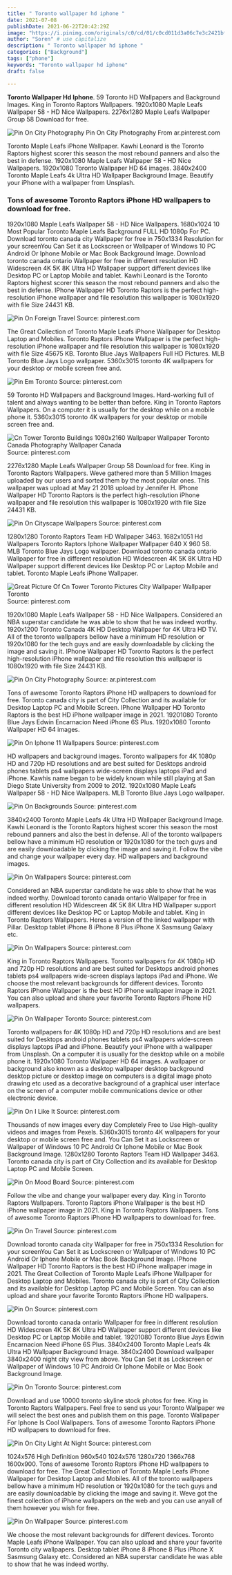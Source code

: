 ```yaml
---
title: " Toronto wallpaper hd iphone "
date: 2021-07-08
publishDate: 2021-06-22T20:42:29Z
image: "https://i.pinimg.com/originals/c0/cd/01/c0cd011d3a06c7e3c2421bf928559c60.jpg"
author: "Soren" # use capitalize
description: " Toronto wallpaper hd iphone "
categories: ["Background"]
tags: ["phone"]
keywords: "Toronto wallpaper hd iphone"
draft: false

---
```



**Toronto Wallpaper Hd Iphone**. 59 Toronto HD Wallpapers and Background Images. King in Toronto Raptors Wallpapers. 1920x1080 Maple Leafs Wallpaper 58 - HD Nice Wallpapers. 2276x1280 Maple Leafs Wallpaper Group 58 Download for free.

![Pin On City Photography](https://i.pinimg.com/originals/31/4d/71/314d710f7a317897c4b1a8e06d07df47.jpg "Pin On City Photography")
Pin On City Photography From ar.pinterest.com


Toronto Maple Leafs iPhone Wallpaper. Kawhi Leonard is the Toronto Raptors highest scorer this season the most rebound panners and also the best in defense. 1920x1080 Maple Leafs Wallpaper 58 - HD Nice Wallpapers. 1920x1080 Toronto Wallpaper HD 64 images. 3840x2400 Toronto Maple Leafs 4k Ultra HD Wallpaper Background Image. Beautify your iPhone with a wallpaper from Unsplash.

### Tons of awesome Toronto Raptors iPhone HD wallpapers to download for free.

1920x1080 Maple Leafs Wallpaper 58 - HD Nice Wallpapers. 1680x1024 10 Most Popular Toronto Maple Leafs Background FULL HD 1080p For PC. Download toronto canada city Wallpaper for free in 750x1334 Resolution for your screenYou Can Set it as Lockscreen or Wallpaper of Windows 10 PC Android Or Iphone Mobile or Mac Book Background Image. Download toronto canada ontario Wallpaper for free in different resolution HD Widescreen 4K 5K 8K Ultra HD Wallpaper support different devices like Desktop PC or Laptop Mobile and tablet. Kawhi Leonard is the Toronto Raptors highest scorer this season the most rebound panners and also the best in defense. IPhone Wallpaper HD Toronto Raptors is the perfect high-resolution iPhone wallpaper and file resolution this wallpaper is 1080x1920 with file Size 24431 KB.


![Pin On Foreign Travel](https://i.pinimg.com/originals/ba/52/68/ba5268a3d5a4497f47cd5b1a112b19e5.jpg "Pin On Foreign Travel")
Source: pinterest.com

The Great Collection of Toronto Maple Leafs iPhone Wallpaper for Desktop Laptop and Mobiles. Toronto Raptors iPhone Wallpaper is the perfect high-resolution iPhone wallpaper and file resolution this wallpaper is 1080x1920 with file Size 45675 KB. Toronto Blue Jays Wallpapers Full HD Pictures. MLB Toronto Blue Jays Logo wallpaper. 5360x3015 toronto 4K wallpapers for your desktop or mobile screen free and.

![Pin Em Toronto](https://i.pinimg.com/originals/8c/e7/a2/8ce7a2f4586ca65b920d0c683aa99cb0.jpg "Pin Em Toronto")
Source: pinterest.com

59 Toronto HD Wallpapers and Background Images. Hard-working full of talent and always wanting to be better than before. King in Toronto Raptors Wallpapers. On a computer it is usually for the desktop while on a mobile phone it. 5360x3015 toronto 4K wallpapers for your desktop or mobile screen free and.

![Cn Tower Toronto Buildings 1080x2160 Wallpaper Wallpaper Toronto Canada Photography Wallpaper Canada](https://i.pinimg.com/originals/78/57/87/785787430a2c08a1d4f5368986cbe40e.jpg "Cn Tower Toronto Buildings 1080x2160 Wallpaper Wallpaper Toronto Canada Photography Wallpaper Canada")
Source: pinterest.com

2276x1280 Maple Leafs Wallpaper Group 58 Download for free. King in Toronto Raptors Wallpapers. Weve gathered more than 5 Million Images uploaded by our users and sorted them by the most popular ones. This wallpaper was upload at May 21 2018 upload by Jennifer H. IPhone Wallpaper HD Toronto Raptors is the perfect high-resolution iPhone wallpaper and file resolution this wallpaper is 1080x1920 with file Size 24431 KB.

![Pin On Cityscape Wallpapers](https://i.pinimg.com/originals/31/39/e1/3139e1da63ff97e0565b30fb7a5fc55a.jpg "Pin On Cityscape Wallpapers")
Source: pinterest.com

1280x1280 Toronto Raptors Team HD Wallpaper 3463. 1682x1051 Hd Wallpapers Toronto Raptors Iphone Wallpaper Wallpaper 640 X 960 58. MLB Toronto Blue Jays Logo wallpaper. Download toronto canada ontario Wallpaper for free in different resolution HD Widescreen 4K 5K 8K Ultra HD Wallpaper support different devices like Desktop PC or Laptop Mobile and tablet. Toronto Maple Leafs iPhone Wallpaper.

![Great Picture Of Cn Tower Toronto Pictures City Wallpaper Wallpaper Toronto](https://i.pinimg.com/originals/ff/1d/bc/ff1dbca0bffa8d885ebfb891f1827965.jpg "Great Picture Of Cn Tower Toronto Pictures City Wallpaper Wallpaper Toronto")
Source: pinterest.com

1920x1080 Maple Leafs Wallpaper 58 - HD Nice Wallpapers. Considered an NBA superstar candidate he was able to show that he was indeed worthy. 1920x1200 Toronto Canada 4K HD Desktop Wallpaper for 4K Ultra HD TV. All of the toronto wallpapers bellow have a minimum HD resolution or 1920x1080 for the tech guys and are easily downloadable by clicking the image and saving it. IPhone Wallpaper HD Toronto Raptors is the perfect high-resolution iPhone wallpaper and file resolution this wallpaper is 1080x1920 with file Size 24431 KB.

![Pin On City Photography](https://i.pinimg.com/originals/31/4d/71/314d710f7a317897c4b1a8e06d07df47.jpg "Pin On City Photography")
Source: ar.pinterest.com

Tons of awesome Toronto Raptors iPhone HD wallpapers to download for free. Toronto canada city is part of City Collection and its available for Desktop Laptop PC and Mobile Screen. IPhone Wallpaper HD Toronto Raptors is the best HD iPhone wallpaper image in 2021. 19201080 Toronto Blue Jays Edwin Encarnacion Need iPhone 6S Plus. 1920x1080 Toronto Wallpaper HD 64 images.

![Pin On Iphone 11 Wallpapers](https://i.pinimg.com/originals/0e/32/62/0e3262b24a1f85a7aa5cf2f196e51196.jpg "Pin On Iphone 11 Wallpapers")
Source: pinterest.com

HD wallpapers and background images. Toronto wallpapers for 4K 1080p HD and 720p HD resolutions and are best suited for Desktops android phones tablets ps4 wallpapers wide-screen displays laptops iPad and iPhone. Kawhis name began to be widely known while still playing at San Diego State University from 2009 to 2012. 1920x1080 Maple Leafs Wallpaper 58 - HD Nice Wallpapers. MLB Toronto Blue Jays Logo wallpaper.

![Pin On Backgrounds](https://i.pinimg.com/originals/03/de/fc/03defc6e48135c5f3b4f0c68556b7da7.jpg "Pin On Backgrounds")
Source: pinterest.com

3840x2400 Toronto Maple Leafs 4k Ultra HD Wallpaper Background Image. Kawhi Leonard is the Toronto Raptors highest scorer this season the most rebound panners and also the best in defense. All of the toronto wallpapers bellow have a minimum HD resolution or 1920x1080 for the tech guys and are easily downloadable by clicking the image and saving it. Follow the vibe and change your wallpaper every day. HD wallpapers and background images.

![Pin On Wallpapers](https://i.pinimg.com/564x/bd/9f/66/bd9f6662c9271bb451dac258c802ea18.jpg "Pin On Wallpapers")
Source: pinterest.com

Considered an NBA superstar candidate he was able to show that he was indeed worthy. Download toronto canada ontario Wallpaper for free in different resolution HD Widescreen 4K 5K 8K Ultra HD Wallpaper support different devices like Desktop PC or Laptop Mobile and tablet. King in Toronto Raptors Wallpapers. Heres a version of the linked wallpaper with Pillar. Desktop tablet iPhone 8 iPhone 8 Plus iPhone X Sasmsung Galaxy etc.

![Pin On Wallpapers](https://i.pinimg.com/originals/8d/88/43/8d88436736c4e622d2efa0ff21bb3af4.jpg "Pin On Wallpapers")
Source: pinterest.com

King in Toronto Raptors Wallpapers. Toronto wallpapers for 4K 1080p HD and 720p HD resolutions and are best suited for Desktops android phones tablets ps4 wallpapers wide-screen displays laptops iPad and iPhone. We choose the most relevant backgrounds for different devices. Toronto Raptors iPhone Wallpaper is the best HD iPhone wallpaper image in 2021. You can also upload and share your favorite Toronto Raptors iPhone HD wallpapers.

![Pin On Wallpaper Toronto](https://i.pinimg.com/originals/dc/d1/28/dcd1285b8418b94ec7036dc38b51bbd4.jpg "Pin On Wallpaper Toronto")
Source: pinterest.com

Toronto wallpapers for 4K 1080p HD and 720p HD resolutions and are best suited for Desktops android phones tablets ps4 wallpapers wide-screen displays laptops iPad and iPhone. Beautify your iPhone with a wallpaper from Unsplash. On a computer it is usually for the desktop while on a mobile phone it. 1920x1080 Toronto Wallpaper HD 64 images. A wallpaper or background also known as a desktop wallpaper desktop background desktop picture or desktop image on computers is a digital image photo drawing etc used as a decorative background of a graphical user interface on the screen of a computer mobile communications device or other electronic device.

![Pin On I Like It](https://i.pinimg.com/originals/70/2f/df/702fdf8593e5f799aecf694b471db779.jpg "Pin On I Like It")
Source: pinterest.com

Thousands of new images every day Completely Free to Use High-quality videos and images from Pexels. 5360x3015 toronto 4K wallpapers for your desktop or mobile screen free and. You Can Set it as Lockscreen or Wallpaper of Windows 10 PC Android Or Iphone Mobile or Mac Book Background Image. 1280x1280 Toronto Raptors Team HD Wallpaper 3463. Toronto canada city is part of City Collection and its available for Desktop Laptop PC and Mobile Screen.

![Pin On Mood Board](https://i.pinimg.com/originals/93/d2/a0/93d2a02c25c45a07adb82d1b72ca4cf9.jpg "Pin On Mood Board")
Source: pinterest.com

Follow the vibe and change your wallpaper every day. King in Toronto Raptors Wallpapers. Toronto Raptors iPhone Wallpaper is the best HD iPhone wallpaper image in 2021. King in Toronto Raptors Wallpapers. Tons of awesome Toronto Raptors iPhone HD wallpapers to download for free.

![Pin On Travel](https://i.pinimg.com/736x/5d/c0/5f/5dc05ff7f6465cfcee156d59ff724ee1.jpg "Pin On Travel")
Source: pinterest.com

Download toronto canada city Wallpaper for free in 750x1334 Resolution for your screenYou Can Set it as Lockscreen or Wallpaper of Windows 10 PC Android Or Iphone Mobile or Mac Book Background Image. IPhone Wallpaper HD Toronto Raptors is the best HD iPhone wallpaper image in 2021. The Great Collection of Toronto Maple Leafs iPhone Wallpaper for Desktop Laptop and Mobiles. Toronto canada city is part of City Collection and its available for Desktop Laptop PC and Mobile Screen. You can also upload and share your favorite Toronto Raptors iPhone HD wallpapers.

![Pin On](https://i.pinimg.com/originals/60/af/93/60af938e8a6992cf1443953c2b8e5ee0.jpg "Pin On")
Source: pinterest.com

Download toronto canada ontario Wallpaper for free in different resolution HD Widescreen 4K 5K 8K Ultra HD Wallpaper support different devices like Desktop PC or Laptop Mobile and tablet. 19201080 Toronto Blue Jays Edwin Encarnacion Need iPhone 6S Plus. 3840x2400 Toronto Maple Leafs 4k Ultra HD Wallpaper Background Image. 3840x2400 Download wallpaper 3840x2400 night city view from above. You Can Set it as Lockscreen or Wallpaper of Windows 10 PC Android Or Iphone Mobile or Mac Book Background Image.

![Pin On Toronto](https://i.pinimg.com/originals/5a/df/0b/5adf0bfc8332c8adb7f31ea79b4f6e4a.png "Pin On Toronto")
Source: pinterest.com

Download and use 10000 toronto skyline stock photos for free. King in Toronto Raptors Wallpapers. Feel free to send us your Toronto Wallpaper we will select the best ones and publish them on this page. Toronto Wallpaper For Iphone Is Cool Wallpapers. Tons of awesome Toronto Raptors iPhone HD wallpapers to download for free.

![Pin On City Light At Night](https://i.pinimg.com/736x/c3/44/58/c344584817bf1a663d51d398358de95d.jpg "Pin On City Light At Night")
Source: pinterest.com

1024x576 High Definition 960x540 1024x576 1280x720 1366x768 1600x900. Tons of awesome Toronto Raptors iPhone HD wallpapers to download for free. The Great Collection of Toronto Maple Leafs iPhone Wallpaper for Desktop Laptop and Mobiles. All of the toronto wallpapers bellow have a minimum HD resolution or 1920x1080 for the tech guys and are easily downloadable by clicking the image and saving it. Weve got the finest collection of iPhone wallpapers on the web and you can use anyall of them however you wish for free.

![Pin On Wallpaper](https://i.pinimg.com/originals/c0/cd/01/c0cd011d3a06c7e3c2421bf928559c60.jpg "Pin On Wallpaper")
Source: pinterest.com

We choose the most relevant backgrounds for different devices. Toronto Maple Leafs iPhone Wallpaper. You can also upload and share your favorite Toronto city wallpapers. Desktop tablet iPhone 8 iPhone 8 Plus iPhone X Sasmsung Galaxy etc. Considered an NBA superstar candidate he was able to show that he was indeed worthy.

